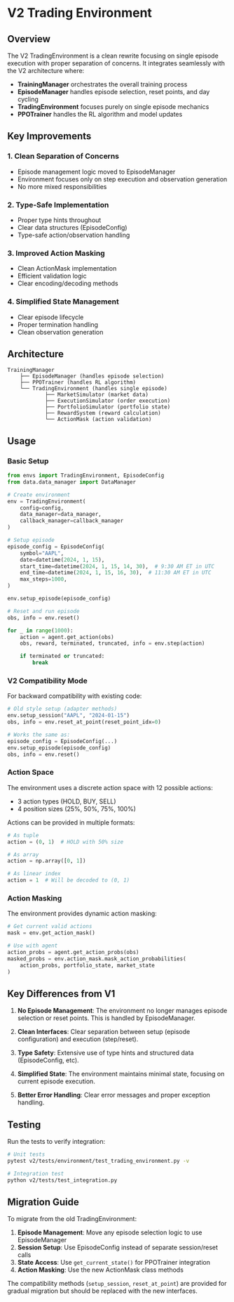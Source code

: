 # V2 Trading Environment

## Overview

The V2 TradingEnvironment is a clean rewrite focusing on single episode execution with proper separation of concerns. It integrates seamlessly with the V2 architecture where:

- **TrainingManager** orchestrates the overall training process
- **EpisodeManager** handles episode selection, reset points, and day cycling
- **TradingEnvironment** focuses purely on single episode mechanics
- **PPOTrainer** handles the RL algorithm and model updates

## Key Improvements

### 1. Clean Separation of Concerns
- Episode management logic moved to EpisodeManager
- Environment focuses only on step execution and observation generation
- No more mixed responsibilities

### 2. Type-Safe Implementation
- Proper type hints throughout
- Clear data structures (EpisodeConfig)
- Type-safe action/observation handling

### 3. Improved Action Masking
- Clean ActionMask implementation
- Efficient validation logic
- Clear encoding/decoding methods

### 4. Simplified State Management
- Clear episode lifecycle
- Proper termination handling
- Clean observation generation

## Architecture

```
TrainingManager
    ├── EpisodeManager (handles episode selection)
    ├── PPOTrainer (handles RL algorithm)
    └── TradingEnvironment (handles single episode)
            ├── MarketSimulator (market data)
            ├── ExecutionSimulator (order execution)
            ├── PortfolioSimulator (portfolio state)
            ├── RewardSystem (reward calculation)
            └── ActionMask (action validation)
```

## Usage

### Basic Setup

```python
from envs import TradingEnvironment, EpisodeConfig
from data.data_manager import DataManager

# Create environment
env = TradingEnvironment(
    config=config,
    data_manager=data_manager,
    callback_manager=callback_manager
)

# Setup episode
episode_config = EpisodeConfig(
    symbol="AAPL",
    date=datetime(2024, 1, 15),
    start_time=datetime(2024, 1, 15, 14, 30),  # 9:30 AM ET in UTC
    end_time=datetime(2024, 1, 15, 16, 30),  # 11:30 AM ET in UTC
    max_steps=1000,
)

env.setup_episode(episode_config)

# Reset and run episode
obs, info = env.reset()

for _ in range(1000):
    action = agent.get_action(obs)
    obs, reward, terminated, truncated, info = env.step(action)

    if terminated or truncated:
        break
```

### V2 Compatibility Mode

For backward compatibility with existing code:

```python
# Old style setup (adapter methods)
env.setup_session("AAPL", "2024-01-15")
obs, info = env.reset_at_point(reset_point_idx=0)

# Works the same as:
episode_config = EpisodeConfig(...)
env.setup_episode(episode_config)
obs, info = env.reset()
```

### Action Space

The environment uses a discrete action space with 12 possible actions:
- 3 action types (HOLD, BUY, SELL)
- 4 position sizes (25%, 50%, 75%, 100%)

Actions can be provided in multiple formats:
```python
# As tuple
action = (0, 1)  # HOLD with 50% size

# As array
action = np.array([0, 1])

# As linear index
action = 1  # Will be decoded to (0, 1)
```

### Action Masking

The environment provides dynamic action masking:

```python
# Get current valid actions
mask = env.get_action_mask()

# Use with agent
action_probs = agent.get_action_probs(obs)
masked_probs = env.action_mask.mask_action_probabilities(
    action_probs, portfolio_state, market_state
)
```

## Key Differences from V1

1. **No Episode Management**: The environment no longer manages episode selection or reset points. This is handled by EpisodeManager.

2. **Clean Interfaces**: Clear separation between setup (episode configuration) and execution (step/reset).

3. **Type Safety**: Extensive use of type hints and structured data (EpisodeConfig, etc).

4. **Simplified State**: The environment maintains minimal state, focusing on current episode execution.

5. **Better Error Handling**: Clear error messages and proper exception handling.

## Testing

Run the tests to verify integration:

```bash
# Unit tests
pytest v2/tests/environment/test_trading_environment.py -v

# Integration test
python v2/tests/test_integration.py
```

## Migration Guide

To migrate from the old TradingEnvironment:

1. **Episode Management**: Move any episode selection logic to use EpisodeManager
2. **Session Setup**: Use EpisodeConfig instead of separate session/reset calls
3. **State Access**: Use `get_current_state()` for PPOTrainer integration
4. **Action Masking**: Use the new ActionMask class methods

The compatibility methods (`setup_session`, `reset_at_point`) are provided for gradual migration but should be replaced with the new interfaces.
